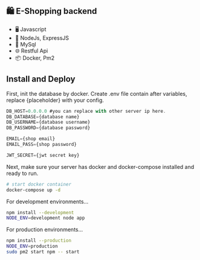 ## 🛍️ E-Shopping backend

- 🖥  Javascript
- 💼  NodeJs, ExpressJS
- 💾  MySql
- 🌐  Restful Api
- 📦  Docker, Pm2

## Install and Deploy

First, init the database by docker. Create .env file contain after variables, replace {placeholder} with your config.

```js
DB_HOST=0.0.0.0 #you can replace with other server ip here.
DB_DATABASE={database name}
DB_USERNAME={database username}
DB_PASSWORD={database password}

EMAIL={shop email}
EMAIL_PASS={shop password}

JWT_SECRET={jwt secret key}
```

Next, make sure your server has docker and docker-compose installed and ready to run.

```sh
# start docker container
docker-compose up -d 
```

For development environments...

```sh
npm install --development
NODE_ENV=development node app
```
For production environments...

```sh
npm install --production
NODE_ENV=production
sudo pm2 start npm -- start
```
